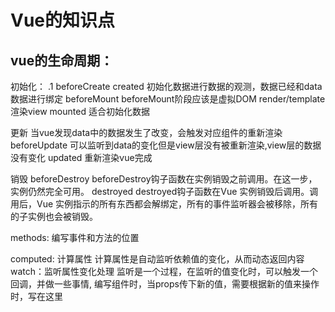 # Vue的知识点
## vue的生命周期：
初始化：
.1 beforeCreate
created
初始化数据进行数据的观测，数据已经和data数据进行绑定
beforeMount
beforeMount阶段应该是虚拟DOM
render/template
渲染view
mounted
适合初始化数据

更新
当vue发现data中的数据发生了改变，会触发对应组件的重新渲染
beforeUpdate
可以监听到data的变化但是view层没有被重新渲染,view层的数据没有变化
updated
重新渲染vue完成

销毁
beforeDestroy
beforeDestroy钩子函数在实例销毁之前调用。在这一步，实例仍然完全可用。
destroyed
destroyed钩子函数在Vue 实例销毁后调用。调用后，Vue 实例指示的所有东西都会解绑定，所有的事件监听器会被移除，所有的子实例也会被销毁。

methods:
编写事件和方法的位置

computed: 计算属性
计算属性是自动监听依赖值的变化，从而动态返回内容
watch：监听属性变化处理
监听是一个过程，在监听的值变化时，可以触发一个回调，并做一些事情,
编写组件时，当props传下新的值，需要根据新的值来操作时，写在这里
